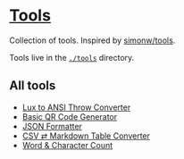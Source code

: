 # [Tools](https://tools.dave.engineer/)

Collection of tools. Inspired by [simonw/tools](https://github.com/simonw/tools).

Tools live in the [`./tools`](./tools) directory.

## All tools

- [Lux to ANSI Throw Converter](https://tools.dave.engineer/tools/lux-to-ansi-throw)
- [Basic QR Code Generator](https://tools.dave.engineer/tools/basic-qr-code)
- [JSON Formatter](https://tools.dave.engineer/tools/json-formatter)
- [CSV ⇄ Markdown Table Converter](https://tools.dave.engineer/tools/csv-markdown-table)
- [Word & Character Count](https://tools.dave.engineer/tools/word-character-count)
